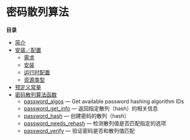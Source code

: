 密码散列算法
============

**目录**

-   [简介](/intro/password.html)
-   [安装／配置](/password/setup.html)
    -   [需求](/password/setup.html#需求)
    -   [安装](/password/setup.html#安装)
    -   [运行时配置](/password/setup.html#运行时配置)
    -   [资源类型](/password/setup.html#资源类型)
-   [预定义常量](/password/constants.html)
-   [密码散列算法函数](/ref/password.html)
    -   [password\_algos](/ref/password.html#password_algos) — Get
        available password hashing algorithm IDs
    -   [password\_get\_info](/ref/password.html#password_get_info) —
        返回指定散列（hash）的相关信息
    -   [password\_hash](/ref/password.html#password_hash) —
        创建密码的散列（hash）
    -   [password\_needs\_rehash](/ref/password.html#password_needs_rehash)
        — 检测散列值是否匹配指定的选项
    -   [password\_verify](/ref/password.html#password_verify) —
        验证密码是否和散列值匹配
